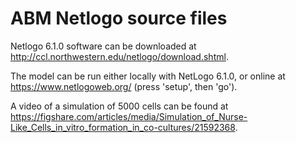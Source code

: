 # ABM Netlogo source files

Netlogo 6.1.0 software can be downloaded at http://ccl.northwestern.edu/netlogo/download.shtml.

The model can be run either locally with NetLogo 6.1.0, or online at https://www.netlogoweb.org/ (press 'setup', then 'go').

A video of a simulation of 5000 cells can be found at https://figshare.com/articles/media/Simulation_of_Nurse-Like_Cells_in_vitro_formation_in_co-cultures/21592368.
